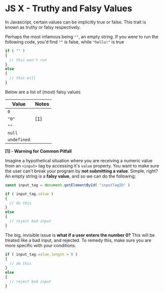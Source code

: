 # JS X - Truthy and Falsy Values

In Javascript, certain values can be implicitly true or false. This trait is known as truthy or falsy respectively.

Perhaps the most infamous being `""`, an empty string. If you were to run the following code, you'd find `""` is false, while `"hello!"` is true

```javascript
if ( "" )
{
  // this won't run
}
else
{
  // this will
}
```

Below are a list of (most) falsy values

| Value       | Notes |
| ----------- | ----- |
| `0`         |       |
| `"0"`       | [1]   |
| `""`        |       |
| `null`      |       |
| `undefined` |       |

**[1] - Warning for Common Pitfall**

Imagine a hypothetical situation where you are receiving a numeric value from an `<input>` tag by accessing it's `value` property. You want to make sure the user can't break your program by **not submitting a value**. Simple, right? An empty string is a **falsy value**, and so we can do the following:

```javascript
const input_tag = document.getElementById( "inputTagID" )
```

```javascript
if ( input_tag.value )
{
  // do this
}
else
{
  // reject bad input
}
```

The big, invisible issue is **what if a user enters the number 0?** This will be treated like a bad input, and rejected. To remedy this, make sure you are more specific with your conditions.

```javascript
if ( input_tag.value.length > 0 )
{
  // do this
}
else
{
  // reject bad input
}
```
